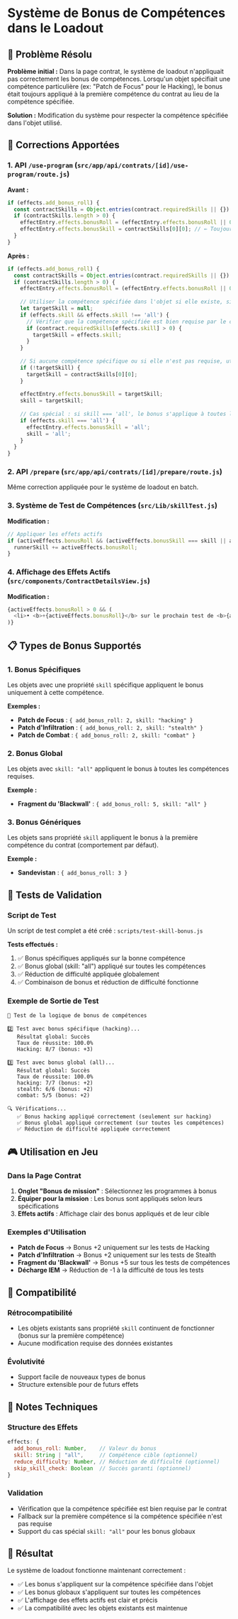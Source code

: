 # Système de Bonus de Compétences dans le Loadout

## 🎯 Problème Résolu

**Problème initial :** Dans la page contrat, le système de loadout n'appliquait pas correctement les bonus de compétences. Lorsqu'un objet spécifiait une compétence particulière (ex: "Patch de Focus" pour le Hacking), le bonus était toujours appliqué à la première compétence du contrat au lieu de la compétence spécifiée.

**Solution :** Modification du système pour respecter la compétence spécifiée dans l'objet utilisé.

## 🔧 Corrections Apportées

### 1. API `/use-program` (`src/app/api/contrats/[id]/use-program/route.js`)

**Avant :**
```javascript
if (effects.add_bonus_roll) {
  const contractSkills = Object.entries(contract.requiredSkills || {}).filter(([_, v]) => v > 0);
  if (contractSkills.length > 0) {
    effectEntry.effects.bonusRoll = (effectEntry.effects.bonusRoll || 0) + effects.add_bonus_roll;
    effectEntry.effects.bonusSkill = contractSkills[0][0]; // ← Toujours la première compétence
  }
}
```

**Après :**
```javascript
if (effects.add_bonus_roll) {
  const contractSkills = Object.entries(contract.requiredSkills || {}).filter(([_, v]) => v > 0);
  if (contractSkills.length > 0) {
    effectEntry.effects.bonusRoll = (effectEntry.effects.bonusRoll || 0) + effects.add_bonus_roll;
    
    // Utiliser la compétence spécifiée dans l'objet si elle existe, sinon la première du contrat
    let targetSkill = null;
    if (effects.skill && effects.skill !== 'all') {
      // Vérifier que la compétence spécifiée est bien requise par le contrat
      if (contract.requiredSkills[effects.skill] > 0) {
        targetSkill = effects.skill;
      }
    }
    
    // Si aucune compétence spécifique ou si elle n'est pas requise, utiliser la première
    if (!targetSkill) {
      targetSkill = contractSkills[0][0];
    }
    
    effectEntry.effects.bonusSkill = targetSkill;
    skill = targetSkill;
    
    // Cas spécial : si skill === 'all', le bonus s'applique à toutes les compétences
    if (effects.skill === 'all') {
      effectEntry.effects.bonusSkill = 'all';
      skill = 'all';
    }
  }
}
```

### 2. API `/prepare` (`src/app/api/contrats/[id]/prepare/route.js`)

Même correction appliquée pour le système de loadout en batch.

### 3. Système de Test de Compétences (`src/Lib/skillTest.js`)

**Modification :**
```javascript
// Appliquer les effets actifs
if (activeEffects.bonusRoll && (activeEffects.bonusSkill === skill || activeEffects.bonusSkill === 'all')) {
  runnerSkill += activeEffects.bonusRoll;
}
```

### 4. Affichage des Effets Actifs (`src/components/ContractDetailsView.js`)

**Modification :**
```javascript
{activeEffects.bonusRoll > 0 && (
  <li>• <b>+{activeEffects.bonusRoll}</b> sur le prochain test de <b>{activeEffects.bonusSkill === 'all' ? 'TOUTES LES COMPÉTENCES' : activeEffects.bonusSkill?.toUpperCase()}</b></li>
)}
```

## 📋 Types de Bonus Supportés

### 1. Bonus Spécifiques
Les objets avec une propriété `skill` spécifique appliquent le bonus uniquement à cette compétence.

**Exemples :**
- **Patch de Focus** : `{ add_bonus_roll: 2, skill: "hacking" }`
- **Patch d'Infiltration** : `{ add_bonus_roll: 2, skill: "stealth" }`
- **Patch de Combat** : `{ add_bonus_roll: 2, skill: "combat" }`

### 2. Bonus Global
Les objets avec `skill: "all"` appliquent le bonus à toutes les compétences requises.

**Exemple :**
- **Fragment du 'Blackwall'** : `{ add_bonus_roll: 5, skill: "all" }`

### 3. Bonus Génériques
Les objets sans propriété `skill` appliquent le bonus à la première compétence du contrat (comportement par défaut).

**Exemple :**
- **Sandevistan** : `{ add_bonus_roll: 3 }`

## 🧪 Tests de Validation

### Script de Test
Un script de test complet a été créé : `scripts/test-skill-bonus.js`

**Tests effectués :**
1. ✅ Bonus spécifiques appliqués sur la bonne compétence
2. ✅ Bonus global (skill: "all") appliqué sur toutes les compétences
3. ✅ Réduction de difficulté appliquée globalement
4. ✅ Combinaison de bonus et réduction de difficulté fonctionne

### Exemple de Sortie de Test
```
🧪 Test de la logique de bonus de compétences

2️⃣ Test avec bonus spécifique (hacking)...
   Résultat global: Succès
   Taux de réussite: 100.0%
   Hacking: 8/7 (bonus: +3)

3️⃣ Test avec bonus global (all)...
   Résultat global: Succès
   Taux de réussite: 100.0%
   hacking: 7/7 (bonus: +2)
   stealth: 6/6 (bonus: +2)
   combat: 5/5 (bonus: +2)

🔍 Vérifications...
   ✅ Bonus hacking appliqué correctement (seulement sur hacking)
   ✅ Bonus global appliqué correctement (sur toutes les compétences)
   ✅ Réduction de difficulté appliquée correctement
```

## 🎮 Utilisation en Jeu

### Dans la Page Contrat
1. **Onglet "Bonus de mission"** : Sélectionnez les programmes à bonus
2. **Équiper pour la mission** : Les bonus sont appliqués selon leurs spécifications
3. **Effets actifs** : Affichage clair des bonus appliqués et de leur cible

### Exemples d'Utilisation
- **Patch de Focus** → Bonus +2 uniquement sur les tests de Hacking
- **Patch d'Infiltration** → Bonus +2 uniquement sur les tests de Stealth
- **Fragment du 'Blackwall'** → Bonus +5 sur tous les tests de compétences
- **Décharge IEM** → Réduction de -1 à la difficulté de tous les tests

## 🔄 Compatibilité

### Rétrocompatibilité
- Les objets existants sans propriété `skill` continuent de fonctionner (bonus sur la première compétence)
- Aucune modification requise des données existantes

### Évolutivité
- Support facile de nouveaux types de bonus
- Structure extensible pour de futurs effets

## 📝 Notes Techniques

### Structure des Effets
```javascript
effects: {
  add_bonus_roll: Number,    // Valeur du bonus
  skill: String | "all",     // Compétence cible (optionnel)
  reduce_difficulty: Number, // Réduction de difficulté (optionnel)
  skip_skill_check: Boolean  // Succès garanti (optionnel)
}
```

### Validation
- Vérification que la compétence spécifiée est bien requise par le contrat
- Fallback sur la première compétence si la compétence spécifiée n'est pas requise
- Support du cas spécial `skill: "all"` pour les bonus globaux

## 🎯 Résultat

Le système de loadout fonctionne maintenant correctement :
- ✅ Les bonus s'appliquent sur la compétence spécifiée dans l'objet
- ✅ Les bonus globaux s'appliquent sur toutes les compétences
- ✅ L'affichage des effets actifs est clair et précis
- ✅ La compatibilité avec les objets existants est maintenue 